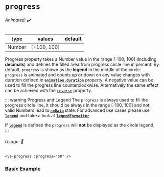 # `progress`

###### Animated: ✔️

| type   | values      | default |
| ------ | ----------- | ------- |
| Number | [-100, 100] |         |

Progress property takes a Number value in the range \[-100, 100] (including **decimals**) and defines the filled area
from progress circle line in percent. By default, `progress` is shown as the **legend** in the middle of the circle.
`progress` is animated and counts up or down on any value changes with duration defined in
**[`animation.duration`](./animation.md)** property. A negative value can be used to fill the progress line counterclockwise.
Alternatively the same effect can be achieved with the [`reverse`](./reverse.md) property.

::: warning Progress and Legend
The `progress` is always used to fill the progress circle line, it should be always in the range [-100, 100] and
not valid Numbers lead to **[`noData`](./nodata.md)** state. For advanced use cases please use **[`legend`](./legend.md)**
and take a look at **[`legendFormatter`](./legendFormatter.md)**.

If **[`legend`](./legend.md)** is defined the `progress` will **not** be displayed as the circle legend.
:::

###### Usage: 📜

```vue
<ve-progress :progress="50" />
```

### Basic Example

<ProgressBasic/>
